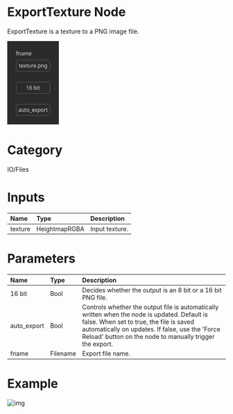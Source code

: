 
ExportTexture Node
==================


ExportTexture is a texture to a PNG image file.



![img](../../images/nodes/ExportTexture_settings.png)


# Category


IO/Files
# Inputs

|Name|Type|Description|
| :--- | :--- | :--- |
|texture|HeightmapRGBA|Input texture.|

# Parameters

|Name|Type|Description|
| :--- | :--- | :--- |
|16 bit|Bool|Decides whether the output is an 8 bit or a 16 bit PNG file.|
|auto_export|Bool|Controls whether the output file is automatically written when the node is updated. Default is false. When set to true, the file is saved automatically on updates. If false, use the 'Force Reload' button on the node to manually trigger the export.|
|fname|Filename|Export file name.|

# Example


![img](../../images/nodes/ExportTexture.png)

